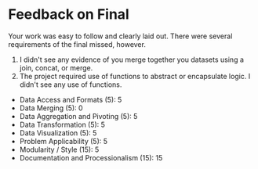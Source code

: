 # Feedback on Final

Your work was easy to follow and clearly laid out.  There were several requirements of the final missed, however.
1. I didn't see any evidence of you merge together you datasets using a join, concat, or merge.
2. The project required use of functions to abstract or encapsulate logic.  I didn't see any use of functions.


* Data Access and Formats (5): 5
* Data Merging (5): 0
* Data Aggregation and Pivoting (5): 5
* Data Transformation (5): 5
* Data Visualization (5): 5
* Problem Applicability (5): 5
* Modularity / Style (15): 5
* Documentation and Processionalism (15): 15
